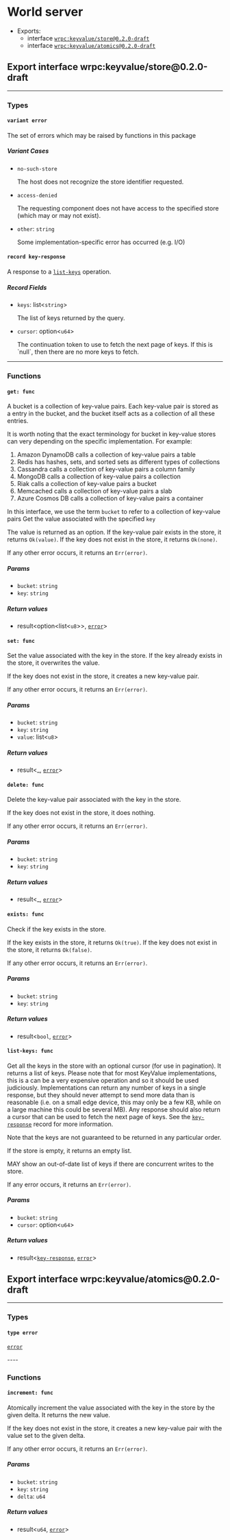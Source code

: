 <h1><a name="server">World server</a></h1>
<ul>
<li>Exports:
<ul>
<li>interface <a href="#wrpc_keyvalue_store_0_2_0_draft"><code>wrpc:keyvalue/store@0.2.0-draft</code></a></li>
<li>interface <a href="#wrpc_keyvalue_atomics_0_2_0_draft"><code>wrpc:keyvalue/atomics@0.2.0-draft</code></a></li>
</ul>
</li>
</ul>
<h2><a name="wrpc_keyvalue_store_0_2_0_draft"></a>Export interface wrpc:keyvalue/store@0.2.0-draft</h2>
<hr />
<h3>Types</h3>
<h4><a name="error"></a><code>variant error</code></h4>
<p>The set of errors which may be raised by functions in this package</p>
<h5>Variant Cases</h5>
<ul>
<li>
<p><a name="error.no_such_store"></a><code>no-such-store</code></p>
<p>The host does not recognize the store identifier requested.
</li>
<li>
<p><a name="error.access_denied"></a><code>access-denied</code></p>
<p>The requesting component does not have access to the specified store
(which may or may not exist).
</li>
<li>
<p><a name="error.other"></a><code>other</code>: <code>string</code></p>
<p>Some implementation-specific error has occurred (e.g. I/O)
</li>
</ul>
<h4><a name="key_response"></a><code>record key-response</code></h4>
<p>A response to a <a href="#list_keys"><code>list-keys</code></a> operation.</p>
<h5>Record Fields</h5>
<ul>
<li>
<p><a name="key_response.keys"></a><code>keys</code>: list&lt;<code>string</code>&gt;</p>
<p>The list of keys returned by the query.
</li>
<li>
<p><a name="key_response.cursor"></a><code>cursor</code>: option&lt;<code>u64</code>&gt;</p>
<p>The continuation token to use to fetch the next page of keys. If this is `null`, then
there are no more keys to fetch.
</li>
</ul>
<hr />
<h3>Functions</h3>
<h4><a name="get"></a><code>get: func</code></h4>
<p>A bucket is a collection of key-value pairs. Each key-value pair is stored as a entry in the
bucket, and the bucket itself acts as a collection of all these entries.</p>
<p>It is worth noting that the exact terminology for bucket in key-value stores can very
depending on the specific implementation. For example:</p>
<ol>
<li>Amazon DynamoDB calls a collection of key-value pairs a table</li>
<li>Redis has hashes, sets, and sorted sets as different types of collections</li>
<li>Cassandra calls a collection of key-value pairs a column family</li>
<li>MongoDB calls a collection of key-value pairs a collection</li>
<li>Riak calls a collection of key-value pairs a bucket</li>
<li>Memcached calls a collection of key-value pairs a slab</li>
<li>Azure Cosmos DB calls a collection of key-value pairs a container</li>
</ol>
<p>In this interface, we use the term <code>bucket</code> to refer to a collection of key-value pairs
Get the value associated with the specified <code>key</code></p>
<p>The value is returned as an option. If the key-value pair exists in the
store, it returns <code>Ok(value)</code>. If the key does not exist in the
store, it returns <code>Ok(none)</code>.</p>
<p>If any other error occurs, it returns an <code>Err(error)</code>.</p>
<h5>Params</h5>
<ul>
<li><a name="get.bucket"></a><code>bucket</code>: <code>string</code></li>
<li><a name="get.key"></a><code>key</code>: <code>string</code></li>
</ul>
<h5>Return values</h5>
<ul>
<li><a name="get.0"></a> result&lt;option&lt;list&lt;<code>u8</code>&gt;&gt;, <a href="#error"><a href="#error"><code>error</code></a></a>&gt;</li>
</ul>
<h4><a name="set"></a><code>set: func</code></h4>
<p>Set the value associated with the key in the store. If the key already
exists in the store, it overwrites the value.</p>
<p>If the key does not exist in the store, it creates a new key-value pair.</p>
<p>If any other error occurs, it returns an <code>Err(error)</code>.</p>
<h5>Params</h5>
<ul>
<li><a name="set.bucket"></a><code>bucket</code>: <code>string</code></li>
<li><a name="set.key"></a><code>key</code>: <code>string</code></li>
<li><a name="set.value"></a><code>value</code>: list&lt;<code>u8</code>&gt;</li>
</ul>
<h5>Return values</h5>
<ul>
<li><a name="set.0"></a> result&lt;_, <a href="#error"><a href="#error"><code>error</code></a></a>&gt;</li>
</ul>
<h4><a name="delete"></a><code>delete: func</code></h4>
<p>Delete the key-value pair associated with the key in the store.</p>
<p>If the key does not exist in the store, it does nothing.</p>
<p>If any other error occurs, it returns an <code>Err(error)</code>.</p>
<h5>Params</h5>
<ul>
<li><a name="delete.bucket"></a><code>bucket</code>: <code>string</code></li>
<li><a name="delete.key"></a><code>key</code>: <code>string</code></li>
</ul>
<h5>Return values</h5>
<ul>
<li><a name="delete.0"></a> result&lt;_, <a href="#error"><a href="#error"><code>error</code></a></a>&gt;</li>
</ul>
<h4><a name="exists"></a><code>exists: func</code></h4>
<p>Check if the key exists in the store.</p>
<p>If the key exists in the store, it returns <code>Ok(true)</code>. If the key does
not exist in the store, it returns <code>Ok(false)</code>.</p>
<p>If any other error occurs, it returns an <code>Err(error)</code>.</p>
<h5>Params</h5>
<ul>
<li><a name="exists.bucket"></a><code>bucket</code>: <code>string</code></li>
<li><a name="exists.key"></a><code>key</code>: <code>string</code></li>
</ul>
<h5>Return values</h5>
<ul>
<li><a name="exists.0"></a> result&lt;<code>bool</code>, <a href="#error"><a href="#error"><code>error</code></a></a>&gt;</li>
</ul>
<h4><a name="list_keys"></a><code>list-keys: func</code></h4>
<p>Get all the keys in the store with an optional cursor (for use in pagination). It
returns a list of keys. Please note that for most KeyValue implementations, this is a
can be a very expensive operation and so it should be used judiciously. Implementations
can return any number of keys in a single response, but they should never attempt to
send more data than is reasonable (i.e. on a small edge device, this may only be a few
KB, while on a large machine this could be several MB). Any response should also return
a cursor that can be used to fetch the next page of keys. See the <a href="#key_response"><code>key-response</code></a> record
for more information.</p>
<p>Note that the keys are not guaranteed to be returned in any particular order.</p>
<p>If the store is empty, it returns an empty list.</p>
<p>MAY show an out-of-date list of keys if there are concurrent writes to the store.</p>
<p>If any error occurs, it returns an <code>Err(error)</code>.</p>
<h5>Params</h5>
<ul>
<li><a name="list_keys.bucket"></a><code>bucket</code>: <code>string</code></li>
<li><a name="list_keys.cursor"></a><code>cursor</code>: option&lt;<code>u64</code>&gt;</li>
</ul>
<h5>Return values</h5>
<ul>
<li><a name="list_keys.0"></a> result&lt;<a href="#key_response"><a href="#key_response"><code>key-response</code></a></a>, <a href="#error"><a href="#error"><code>error</code></a></a>&gt;</li>
</ul>
<h2><a name="wrpc_keyvalue_atomics_0_2_0_draft"></a>Export interface wrpc:keyvalue/atomics@0.2.0-draft</h2>
<hr />
<h3>Types</h3>
<h4><a name="error"></a><code>type error</code></h4>
<p><a href="#error"><a href="#error"><code>error</code></a></a></p>
<p>
----
<h3>Functions</h3>
<h4><a name="increment"></a><code>increment: func</code></h4>
<p>Atomically increment the value associated with the key in the store by the given delta. It
returns the new value.</p>
<p>If the key does not exist in the store, it creates a new key-value pair with the value set
to the given delta.</p>
<p>If any other error occurs, it returns an <code>Err(error)</code>.</p>
<h5>Params</h5>
<ul>
<li><a name="increment.bucket"></a><code>bucket</code>: <code>string</code></li>
<li><a name="increment.key"></a><code>key</code>: <code>string</code></li>
<li><a name="increment.delta"></a><code>delta</code>: <code>u64</code></li>
</ul>
<h5>Return values</h5>
<ul>
<li><a name="increment.0"></a> result&lt;<code>u64</code>, <a href="#error"><a href="#error"><code>error</code></a></a>&gt;</li>
</ul>
